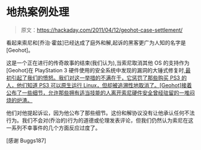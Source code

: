 # 地热案例处理

> 原文：<https://hackaday.com/2011/04/12/geohot-case-settlement/>

看起来索尼和[乔治·霍兹]已经达成了庭外和解,起诉的黑客更广为人知的名字是[Geohot]。

这是一个正在进行的传奇故事的结束(我们认为),当索尼取消其他 OS 的支持作为[Geohot]在 PlayStation 3 硬件使用的安全系统中发现的漏洞的大锤式修复时,[最初引起了我们的愤怒。我们对这一举措的不满在于，它惩罚了那些购买 PS3 的人，他们知道 PS3 可以原生运行 Linux，但却被追溯性地取消了。[Geohot]接着公布了一些细节，允许那些拥有适当技能的人离开索尼硬件安全曾经驻留的一堆闷烧的炉渣。](http://hackaday.com/2010/03/31/sony-removes-ps3-linux-support-with-an-update-errrrr-downgrade/)

他们对他提起诉讼，因为他公布了那些细节。这份和解协议没有让他承认任何不法行为。我们不会对(乔治的)行为的道德或伦理发表评论，但我们仍然认为索尼在这一系列不幸事件的几个方面反应过度了。

[感谢 Buggs187]